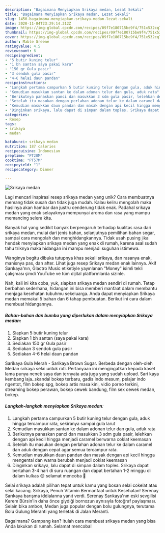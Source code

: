 ```yaml
---
description: "Bagaimana Menyiapkan Srikaya medan, Lezat Sekali"
title: "Bagaimana Menyiapkan Srikaya medan, Lezat Sekali"
slug: 1450-bagaimana-menyiapkan-srikaya-medan-lezat-sekali
date: 2020-11-04T23:29:14.312Z
image: https://img-global.cpcdn.com/recipes/09f7e180715be9f4/751x532cq70/srikaya-medan-foto-resep-utama.jpg
thumbnail: https://img-global.cpcdn.com/recipes/09f7e180715be9f4/751x532cq70/srikaya-medan-foto-resep-utama.jpg
cover: https://img-global.cpcdn.com/recipes/09f7e180715be9f4/751x532cq70/srikaya-medan-foto-resep-utama.jpg
author: Mable Greene
ratingvalue: 4.5
reviewcount: 6
recipeingredient:
- "5 butir kuning telur"
- "1 bh santan saya pakai kara"
- "150 gr Gula pasir"
- "3 sendok gula pasir"
- "4-6 helai daun pandan"
recipeinstructions:
- "Langkah pertama campurkan 5 butir kuning telur dengan gula, aduk hingga tercampur rata, sekiranya sampai gula larut"
- "Kemudian masukkan santan ke dalam adonan telur dan gula, aduk rata"
- "Berikutnya panaskan panci dan masukkan 3 sdm gula pasir, lelehkan dengan api kecil hingga menjadi caramel berwarna coklat keemasan"
- "Setelah itu masukan dengan perlahan adonan telur ke dalam caramel dan aduk dengan cepat agar semua tercampur rata."
- "Kemudian masukkan daun pandan dan masak dengan api kecil hingga mengental dan warna berubah menjadi coklat keemasan"
- "Dinginkan srikaya, lalu dapat di simpan dalam toples. Srikaya dapat bertahan 3-4 hari di suru ruangan dan dapat bertahan 1-2 minggu di dalam kulkas 😊 selamat mencoba 🥰"
categories:
- Resep
tags:
- srikaya
- medan

katakunci: srikaya medan 
nutrition: 187 calories
recipecuisine: Indonesian
preptime: "PT20M"
cooktime: "PT57M"
recipeyield: "1"
recipecategory: Dinner

---
```



![Srikaya medan](https://img-global.cpcdn.com/recipes/09f7e180715be9f4/751x532cq70/srikaya-medan-foto-resep-utama.jpg)

Lagi mencari inspirasi resep srikaya medan yang unik? Cara membuatnya memang tidak susah dan tidak juga mudah. Kalau keliru mengolah maka hasilnya akan hambar dan justru cenderung tidak enak. Padahal srikaya medan yang enak selayaknya mempunyai aroma dan rasa yang mampu memancing selera kita.

Banyak hal yang sedikit banyak berpengaruh terhadap kualitas rasa dari srikaya medan, mulai dari jenis bahan, selanjutnya pemilihan bahan segar, sampai cara mengolah dan menghidangkannya. Tidak usah pusing jika hendak menyiapkan srikaya medan yang enak di rumah, karena asal sudah tahu triknya maka hidangan ini mampu menjadi suguhan istimewa.

Wanginya begitu dibuka tutupnya khas sekali srikaya, dan rasanya enak, manisnya pas, dan after. Lihat juga resep Srikaya medan enak lainnya. Akif Sarıkaya&#39;nın, Glactro Music etiketiyle yayınlanan &#34;Money&#34; isimli tekli çalışması şimdi YouTube ve tüm dijital platformlarda sizinle.


Nah, kali ini kita coba, yuk, siapkan srikaya medan sendiri di rumah. Tetap berbahan sederhana, hidangan ini bisa memberi manfaat dalam membantu menjaga kesehatan tubuhmu sekeluarga. Anda dapat menyiapkan Srikaya medan memakai 5 bahan dan 6 tahap pembuatan. Berikut ini cara dalam membuat hidangannya.

<!--inarticleads1-->

##### Bahan-bahan dan bumbu yang diperlukan dalam menyiapkan Srikaya medan:

1. Siapkan 5 butir kuning telur
1. Siapkan 1 bh santan (saya pakai kara)
1. Sediakan 150 gr Gula pasir
1. Sediakan 3 sendok gula pasir
1. Sediakan 4-6 helai daun pandan


Sarikaya Gula Merah - Sarikaya Brown Sugar. Berbeda dengan oleh-oleh Medan srikaya selai untuk roti. Pertanyaan ini mengingatkan kepada kaset lama punya nenek saya dan ternyata ada juga yang sudah upload. Sari kaya kembang laja..skandal bokep terbaru, gadis indo mesum, pelajar indo ngentot, film bokep spg, bokep artis masa kini, vidio porno terkini, streaming bokep perawan, bokep cewek bandung, film sex cewek medan, bokep. 

<!--inarticleads2-->

##### Langkah-langkah menyiapkan Srikaya medan:

1. Langkah pertama campurkan 5 butir kuning telur dengan gula, aduk hingga tercampur rata, sekiranya sampai gula larut
1. Kemudian masukkan santan ke dalam adonan telur dan gula, aduk rata
1. Berikutnya panaskan panci dan masukkan 3 sdm gula pasir, lelehkan dengan api kecil hingga menjadi caramel berwarna coklat keemasan
1. Setelah itu masukan dengan perlahan adonan telur ke dalam caramel dan aduk dengan cepat agar semua tercampur rata.
1. Kemudian masukkan daun pandan dan masak dengan api kecil hingga mengental dan warna berubah menjadi coklat keemasan
1. Dinginkan srikaya, lalu dapat di simpan dalam toples. Srikaya dapat bertahan 3-4 hari di suru ruangan dan dapat bertahan 1-2 minggu di dalam kulkas 😊 selamat mencoba 🥰


Selai srikaya adalah pilihan tepat untuk kamu yang bosan selai cokelat atau selai kacang. Srikaya, Penuh Vitamin Bermanfaat untuk Kesehatan! Serenay Sarıkaya barışma iddialarına yanıt verdi. Serenay Sarıkaya&#39;nın eski sevgilisi Kerem Bürsin&#39;in daha önce giydiği bornozun aynısıyla fotoğraf paylaşması. Selain bika ambon, Medan juga popular dengan bolu gulungnya, terutama Bolu Gulung Meranti yang terletak di Jalan Meranti. 

Bagaimana? Gampang kan? Itulah cara membuat srikaya medan yang bisa Anda lakukan di rumah. Selamat mencoba!

